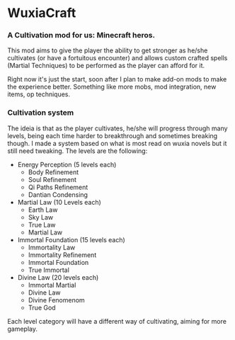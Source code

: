 # WuxiaCraft

### A Cultivation mod for us: Minecraft heros.

This mod aims to give the player the ability to get stronger as he/she cultivates (or have a fortuitous encounter) and allows custom crafted spells (Martial Techniques) to be performed as the player can afford for it.

Right now it's just the start, soon after I plan to make add-on mods to make the experience better. Something like more mobs, mod integration, new items, op techniques.

### Cultivation system

The ideia is that as the player cultivates, he/she will progress through many levels, being each time harder to breakthrough and sometimes breaking though. I made a system based on what is most read on wuxia novels but it still need tweaking. The levels are the following:

* Energy Perception (5 levels each)
	* Body Refinement
	* Soul Refinement
	* Qi Paths Refinement
	* Dantian Condensing
* Martial Law (10 Levels each)
	* Earth Law
	* Sky Law
	* True Law
	* Martial Law
* Immortal Foundation (15 levels each)
	* Immortality Law
	* Immortality Refinement
	* Immortal Foundation
	* True Immortal
* Divine Law (20 levels each)
	* Immortal Martial
	* Divine Law
	* Divine Fenomenom
	* True God

Each level category will have a different way of cultivating, aiming for more gameplay.
